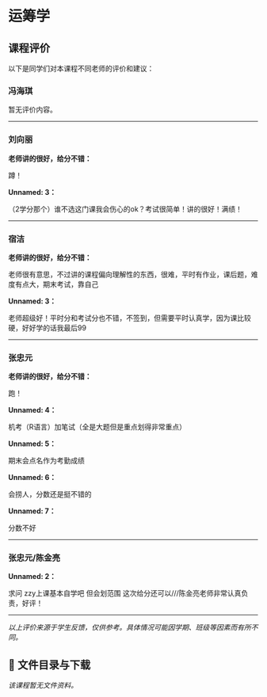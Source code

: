 # 运筹学

## 课程评价

以下是同学们对本课程不同老师的评价和建议：

### 冯海琪

暂无评价内容。

---

### 刘向丽

**老师讲的很好，给分不错：**

蹲！

**Unnamed: 3：**

（2学分那个）谁不选这门课我会伤心的ok？考试很简单！讲的很好！满绩！

---

### 宿洁

**老师讲的很好，给分不错：**

老师很有意思，不过讲的课程偏向理解性的东西，很难，平时有作业，课后题，难度有点大，期末考试，靠自己

**Unnamed: 3：**

老师超级好！平时分和考试分也不错，不签到，但需要平时认真学，因为课比较硬，好好学的话我最后99

---

### 张忠元

**老师讲的很好，给分不错：**

跑！

**Unnamed: 4：**

机考（R语言）加笔试（全是大题但是重点划得非常重点）

**Unnamed: 5：**

期末会点名作为考勤成绩

**Unnamed: 6：**

会捞人，分数还是挺不错的

**Unnamed: 7：**

分数不好

---

### 张忠元/陈金亮

**Unnamed: 2：**

求问 zzy上课基本自学吧 但会划范围 这次给分还可以///陈金亮老师非常认真负责，好评！

---

*以上评价来源于学生反馈，仅供参考。具体情况可能因学期、班级等因素而有所不同。*
## 📄 文件目录与下载

_该课程暂无文件资料。_
